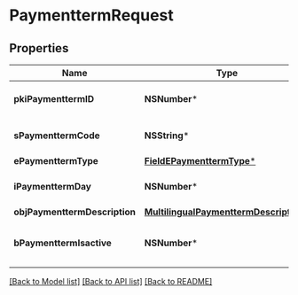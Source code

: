 # PaymenttermRequest

## Properties
Name | Type | Description | Notes
------------ | ------------- | ------------- | -------------
**pkiPaymenttermID** | **NSNumber*** | The unique ID of the Paymentterm | [optional] 
**sPaymenttermCode** | **NSString*** | The code of the Paymentterm | 
**ePaymenttermType** | [**FieldEPaymenttermType***](FieldEPaymenttermType.md) |  | 
**iPaymenttermDay** | **NSNumber*** | The day of the Paymentterm | 
**objPaymenttermDescription** | [**MultilingualPaymenttermDescription***](MultilingualPaymenttermDescription.md) |  | 
**bPaymenttermIsactive** | **NSNumber*** | Whether the Paymentterm is active or not | 

[[Back to Model list]](../README.md#documentation-for-models) [[Back to API list]](../README.md#documentation-for-api-endpoints) [[Back to README]](../README.md)


